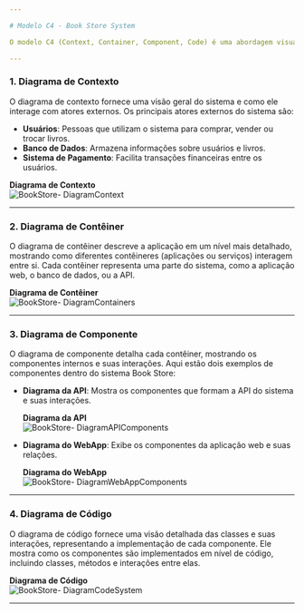 ```yaml
---

# Modelo C4 - Book Store System

O modelo C4 (Context, Container, Component, Code) é uma abordagem visual para descrever a arquitetura de software. Ele é dividido em quatro níveis, que ajudam a fornecer uma visão detalhada do sistema em diferentes perspectivas.

---
```


### 1. Diagrama de Contexto

O diagrama de contexto fornece uma visão geral do sistema e como ele interage com atores externos. Os principais atores externos do sistema são:

- **Usuários**: Pessoas que utilizam o sistema para comprar, vender ou trocar livros.
- **Banco de Dados**: Armazena informações sobre usuários e livros.
- **Sistema de Pagamento**: Facilita transações financeiras entre os usuários.

**Diagrama de Contexto**  
![BookStore- DiagramContext](https://github.com/user-attachments/assets/d560e897-00d2-48ed-8c9b-f5d8e478158c)

---

### 2. Diagrama de Contêiner

O diagrama de contêiner descreve a aplicação em um nível mais detalhado, mostrando como diferentes contêineres (aplicações ou serviços) interagem entre si. Cada contêiner representa uma parte do sistema, como a aplicação web, o banco de dados, ou a API.

**Diagrama de Contêiner**  
![BookStore- DiagramContainers](https://github.com/user-attachments/assets/ed15ff36-74fd-4422-942c-86a5fe7bab87)

---

### 3. Diagrama de Componente

O diagrama de componente detalha cada contêiner, mostrando os componentes internos e suas interações. Aqui estão dois exemplos de componentes dentro do sistema Book Store:

- **Diagrama da API**: Mostra os componentes que formam a API do sistema e suas interações.
  
  **Diagrama da API**  
  ![BookStore- DiagramAPIComponents](https://github.com/user-attachments/assets/e515ecfb-6601-4bc5-beb5-5c87b1352363)

- **Diagrama do WebApp**: Exibe os componentes da aplicação web e suas relações.

  **Diagrama do WebApp**  
  ![BookStore- DiagramWebAppComponents](https://github.com/user-attachments/assets/95d0455c-a6b1-4a9f-842a-7a024584e0bc)

---

### 4. Diagrama de Código

O diagrama de código fornece uma visão detalhada das classes e suas interações, representando a implementação de cada componente. Ele mostra como os componentes são implementados em nível de código, incluindo classes, métodos e interações entre elas.

**Diagrama de Código**  
![BookStore- DiagramCodeSystem](https://github.com/user-attachments/assets/c05bb03e-4c85-47de-abee-7b25f57148ff)

---
